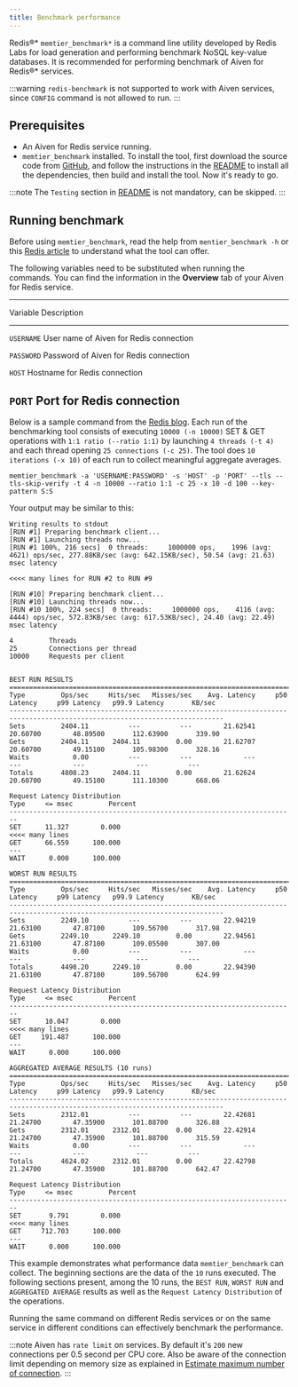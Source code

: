 ```yaml
---
title: Benchmark performance
---
```


Redis®\* `memtier_benchmark*` is a command line utility developed by
Redis Labs for load generation and performing benchmark NoSQL key-value
databases. It is recommended for performing benchmark of Aiven for
Redis®\* services.

:::warning
`redis-benchmark` is not supported to work with Aiven services, since
`CONFIG` command is not allowed to run.
:::

## Prerequisites

-   An Aiven for Redis service running.
-   `memtier_benchmark` installed. To install the tool, first download
    the source code from
    [GitHub](https://github.com/RedisLabs/memtier_benchmark), and follow
    the instructions in the
    [README](https://github.com/RedisLabs/memtier_benchmark/blob/master/README.md)
    to install all the dependencies, then build and install the tool.
    Now it\'s ready to go.

:::note
The `Testing` section in
[README](https://github.com/RedisLabs/memtier_benchmark/blob/master/README.md)
is not mandatory, can be skipped.
:::

## Running benchmark

Before using `memtier_benchmark`, read the help from
`mentier_benchmark -h` or this [Redis
article](https://redis.com/blog/memtier_benchmark-a-high-throughput-benchmarking-tool-for-redis-memcached/)
to understand what the tool can offer.

The following variables need to be substituted when running the
commands. You can find the information in the **Overview** tab of your
Aiven for Redis service.

  -----------------------------------------------------------------------
  Variable       Description
  -------------- --------------------------------------------------------
  `USERNAME`     User name of Aiven for Redis connection

  `PASSWORD`     Password of Aiven for Redis connection

  `HOST`         Hostname for Redis connection

  `PORT`         Port for Redis connection
  -----------------------------------------------------------------------

Below is a sample command from the [Redis
blog](https://redis.com/blog/benchmark-shared-vs-dedicated-redis-instances/).
Each run of the benchmarking tool consists of executing
`10000 (-n 10000)` SET & GET operations with `1:1 ratio (--ratio 1:1)`
by launching `4 threads (-t 4)` and each thread opening
`25 connections (-c 25)`. The tool does `10 iterations (-x 10)` of each
run to collect meaningful aggregate averages.

``` 
memtier_benchmark -a 'USERNAME:PASSWORD' -s 'HOST' -p 'PORT' --tls --tls-skip-verify -t 4 -n 10000 --ratio 1:1 -c 25 -x 10 -d 100 --key-pattern S:S
```

Your output may be similar to this:

``` 
Writing results to stdout
[RUN #1] Preparing benchmark client...
[RUN #1] Launching threads now...
[RUN #1 100%, 216 secs]  0 threads:     1000000 ops,    1996 (avg:    4621) ops/sec, 277.88KB/sec (avg: 642.15KB/sec), 50.54 (avg: 21.63) msec latency

<<<< many lines for RUN #2 to RUN #9

[RUN #10] Preparing benchmark client...
[RUN #10] Launching threads now...
[RUN #10 100%, 224 secs]  0 threads:     1000000 ops,    4116 (avg:    4444) ops/sec, 572.83KB/sec (avg: 617.53KB/sec), 24.40 (avg: 22.49) msec latency

4         Threads
25        Connections per thread
10000     Requests per client


BEST RUN RESULTS
============================================================================================================================
Type         Ops/sec     Hits/sec   Misses/sec    Avg. Latency     p50 Latency     p99 Latency   p99.9 Latency       KB/sec 
----------------------------------------------------------------------------------------------------------------------------
Sets         2404.11          ---          ---        21.62541        20.60700        48.89500       112.63900       339.90 
Gets         2404.11      2404.11         0.00        21.62707        20.60700        49.15100       105.98300       328.16 
Waits           0.00          ---          ---             ---             ---             ---             ---          --- 
Totals       4808.23      2404.11         0.00        21.62624        20.60700        49.15100       111.10300       668.06 

Request Latency Distribution
Type     <= msec         Percent
------------------------------------------------------------------------
SET      11.327        0.000
<<<< many lines 
GET      66.559      100.000
---
WAIT      0.000      100.000

WORST RUN RESULTS
============================================================================================================================
Type         Ops/sec     Hits/sec   Misses/sec    Avg. Latency     p50 Latency     p99 Latency   p99.9 Latency       KB/sec 
----------------------------------------------------------------------------------------------------------------------------
Sets         2249.10          ---          ---        22.94219        21.63100        47.87100       109.56700       317.98 
Gets         2249.10      2249.10         0.00        22.94561        21.63100        47.87100       109.05500       307.00 
Waits           0.00          ---          ---             ---             ---             ---             ---          --- 
Totals       4498.20      2249.10         0.00        22.94390        21.63100        47.87100       109.56700       624.99 

Request Latency Distribution
Type     <= msec         Percent
------------------------------------------------------------------------
SET      10.047        0.000
<<<< many lines
GET     191.487      100.000
---
WAIT      0.000      100.000

AGGREGATED AVERAGE RESULTS (10 runs)
============================================================================================================================
Type         Ops/sec     Hits/sec   Misses/sec    Avg. Latency     p50 Latency     p99 Latency   p99.9 Latency       KB/sec 
----------------------------------------------------------------------------------------------------------------------------
Sets         2312.01          ---          ---        22.42681        21.24700        47.35900       101.88700       326.88 
Gets         2312.01      2312.01         0.00        22.42914        21.24700        47.35900       101.88700       315.59 
Waits           0.00          ---          ---             ---             ---             ---             ---          --- 
Totals       4624.02      2312.01         0.00        22.42798        21.24700        47.35900       101.88700       642.47 

Request Latency Distribution
Type     <= msec         Percent
------------------------------------------------------------------------
SET       9.791        0.000
<<<< many lines
GET     712.703      100.000
---
WAIT      0.000      100.000
```

This example demonstrates what performance data `memtier_benchmark` can
collect. The beginning sections are the data of the `10` runs executed.
The following sections present, among the 10 runs, the `BEST RUN`,
`WORST RUN` and `AGGREGATED AVERAGE` results as well as the
`Request Latency Distribution` of the operations.

Running the same command on different Redis services or on the same
service in different conditions can effectively benchmark the
performance.

:::note
Aiven has `rate limit` on services. By default it\'s `200` new
connections per 0.5 second per CPU core. Also be aware of the connection
limit depending on memory size as explained in [Estimate maximum number
of
connection](https://docs.aiven.io/docs/products/redis/howto/estimate-max-number-of-connections.html).
:::
